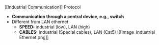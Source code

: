 [[Industrial Communication]] Protocol
- **Communication through a central device, e.g., switch**
- Different from LAN ethernet
	- **SPEED:** industrial (low), LAN (high)
	- **CABLES:** industrial (Special cables), LAN (Cat5)
![[image_Industrial Ethernet.png]]
